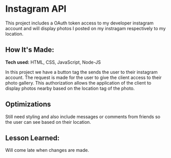 # Instagram API
This project includes a OAuth token access to my developer instagram account and will display photos I posted on my instragam respectively to my location.

## How It's Made:

**Tech used:** HTML, CSS, JavaScript, Node-JS

In this project we have a button tag the sends the user to their instagram account. The request is made for the user to give the client access to their photo gallery. This authorization allows the application of the client to display photos nearby based on the location tag of the photo.

## Optimizations
Still need styling and also include messages or comments from friends so the user can see based on their location.

## Lesson Learned:
Will come late when changes are made.
